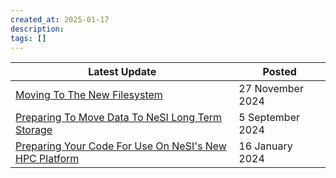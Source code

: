 ```yaml
---
created_at: 2025-01-17
description: 
tags: []
---
```



Latest Update | Posted
----|----
[Moving To The New Filesystem](https://docs.nesi.org.nz/Storage/File_Systems_and_Quotas/Moving_to_the_new_filesystem/) | 27 November 2024
[Preparing To Move Data To NeSI Long Term Storage](https://docs.nesi.org.nz/General/Announcements/Preparing_to_move_data_to_NeSI_long_term_storage/) | 5 September 2024
[Preparing Your Code For Use On NeSI's New HPC Platform](https://docs.nesi.org.nz/General/Announcements/Preparing_your_code_for_use_on_NeSIs_new_HPC_platform/) | 16 January 2024
